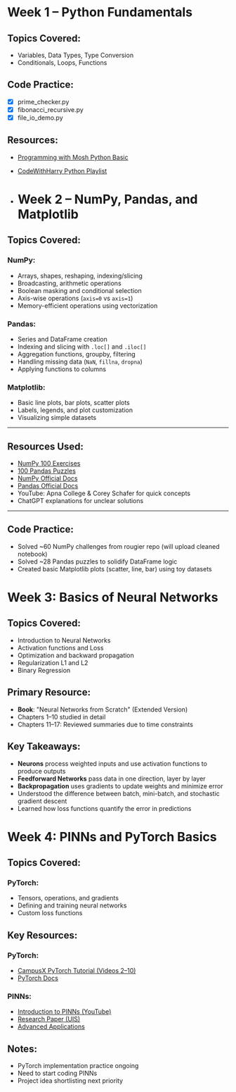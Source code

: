 # Week 1 – Python Fundamentals

## Topics Covered:
- Variables, Data Types, Type Conversion
- Conditionals, Loops, Functions

## Code Practice:
- [x] prime_checker.py
- [x] fibonacci_recursive.py
- [x] file_io_demo.py

## Resources:
- [Programming with Mosh Python Basic](https://www.youtube.com/watch?v=_uQrJ0TkZlc&t=14076s&pp=ygUUbW9zaCBweXRob24gdHV0b3JpYWw%3D)
- [CodeWithHarry Python Playlist](https://youtu.be/UrsmFxEIp5k?si=BQc7QLyCW_IKfHxu)

- # Week 2 – NumPy, Pandas, and Matplotlib

## Topics Covered:

###  NumPy:
- Arrays, shapes, reshaping, indexing/slicing
- Broadcasting, arithmetic operations
- Boolean masking and conditional selection
- Axis-wise operations (`axis=0` vs `axis=1`)
- Memory-efficient operations using vectorization

###  Pandas:
- Series and DataFrame creation
- Indexing and slicing with `.loc[]` and `.iloc[]`
- Aggregation functions, groupby, filtering
- Handling missing data (`NaN`, `fillna`, `dropna`)
- Applying functions to columns

###  Matplotlib:
- Basic line plots, bar plots, scatter plots
- Labels, legends, and plot customization
- Visualizing simple datasets

---

##  Resources Used:

- [NumPy 100 Exercises](https://github.com/rougier/numpy-100)
- [100 Pandas Puzzles](https://github.com/ajcr/100-pandas-puzzles)
- [NumPy Official Docs](https://numpy.org/doc/)
- [Pandas Official Docs](https://pandas.pydata.org/docs/)
- YouTube: Apna College & Corey Schafer for quick concepts
- ChatGPT explanations for unclear solutions

---

##  Code Practice:

- Solved ~60 NumPy challenges from rougier repo (will upload cleaned notebook)
- Solved ~28 Pandas puzzles to solidify DataFrame logic
- Created basic Matplotlib plots (scatter, line, bar) using toy datasets

# Week 3: Basics of Neural Networks

## Topics Covered:
- Introduction to Neural Networks
- Activation functions and Loss
- Optimization and backward propagation
- Regularization L1 and L2
- Binary Regression

## Primary Resource:
- **Book**: "Neural Networks from Scratch" (Extended Version)
- Chapters 1–10 studied in detail  
- Chapters 11–17: Reviewed summaries due to time constraints


## Key Takeaways:
- **Neurons** process weighted inputs and use activation functions to produce outputs
- **Feedforward Networks** pass data in one direction, layer by layer
- **Backpropagation** uses gradients to update weights and minimize error
- Understood the difference between batch, mini-batch, and stochastic gradient descent
- Learned how loss functions quantify the error in predictions

# Week 4: PINNs and PyTorch Basics

## Topics Covered:

### PyTorch:
- Tensors, operations, and gradients
- Defining and training neural networks
- Custom loss functions

## Key Resources:

### PyTorch:
- [CampusX PyTorch Tutorial (Videos 2–10)](https://www.youtube.com/watch?v=mDsFsnw3SK4&list=PLKnIA16_Rmvboy8bmDCjwNHgTaYH2puK7)
- [PyTorch Docs](https://pytorch.org/docs/stable/index.html)

### PINNs:
- [Introduction to PINNs (YouTube)](https://www.youtube.com/watch?v=G_hIppUWcsc)
- [Research Paper (UIS)](https://uis.brage.unit.no/.../92613016:35566981.pdf)
- [Advanced Applications](https://hal.science/hal-04491808/file/pinnsf.pdf)


## Notes:

- PyTorch implementation practice ongoing  
- Need to start coding PINNs 
- Project idea shortlisting next priority









